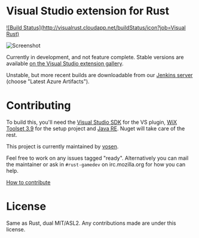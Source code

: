Visual Studio extension for Rust
================================
[![Build Status](http://visualrust.cloudapp.net/buildStatus/icon?job=Visual Rust)](http://visualrust.cloudapp.net/job/Visual%20Rust/)

![Screenshot](http://i.imgur.com/T06C5wH.png)

Currently in development, and not feature complete. Stable versions are
available [on the Visual Studio extension gallery](http://visualstudiogallery.msdn.microsoft.com/dcd9075c-46da-4164-be4a-4d09589efcad).

Unstable, but more recent builds are downloadable from our
[Jenkins server](http://visualrust.cloudapp.net/job/Visual%20Rust/)
(choose "Latest Azure Artifacts").

Contributing
============

To build this, you'll need the [Visual Studio
SDK](http://msdn.microsoft.com/en-us/vstudio/vextend.aspx) for the VS plugin,
[WiX Toolset 3.9](http://wixtoolset.org/) for the setup project and [Java RE](https://www.java.com/en/download/manual.jsp).
Nuget will take care of the rest.

This project is currently maintained by [vosen](https://github.com/vosen/).

Feel free to work on any issues tagged "ready". Alternatively you can mail
the maintainer or ask in `#rust-gamedev` on irc.mozilla.org for how you can
help.

[How to contribute](https://github.com/PistonDevelopers/piston/blob/master/CONTRIBUTING.md)

License
=======

Same as Rust, dual MIT/ASL2. Any contributions made are under this license.

